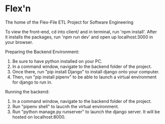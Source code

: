 # Flex'n

The home of the Flex-File ETL Project for Software Engineering

To view the front-end, cd into client/ and in terminal, run 'npm install'.
After it installs the packages, run 'npm run dev' and open up localhost:3000 in your browser. 

Preparing the Backend Environment:

1. Be sure to have python installed on your PC.
2. In a command window, navigate to the backend folder of the project.
3. Once there, run "pip install Django" to install django onto your computer.
4. Then, run "pip install pipenv" to be able to launch a virtual environment for django to run in.

Running the backend:

1. In a command window, navigate to the backend folder of the project.
2. Run "pipenv shell" to laucnh the virtual environment.
3. Run "python manage.py runserver" to launch the django server. It will be hosted on localhost:8000.
  
